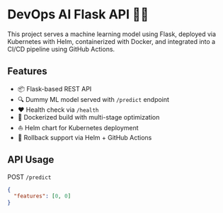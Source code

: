 # DevOps AI Flask API 🧠🚀

This project serves a machine learning model using Flask, deployed via Kubernetes with Helm, containerized with Docker, and integrated into a CI/CD pipeline using GitHub Actions.

## Features
- 📦 Flask-based REST API
- 🔍 Dummy ML model served with `/predict` endpoint
- ❤️ Health check via `/health`
- 🐳 Dockerized build with multi-stage optimization
- ⛵ Helm chart for Kubernetes deployment
- 🔁 Rollback support via Helm + GitHub Actions

## API Usage
POST `/predict`

```json
{
  "features": [0, 0]
}